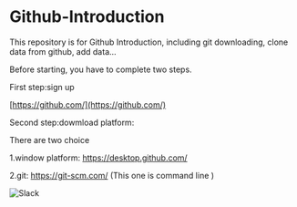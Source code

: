 # Github-Introduction
This repository is for Github Introduction, including git downloading, clone data from github, add data...

Before starting, you have to complete two steps.

First step:sign up

[https://github.com/](https://github.com/)



Second step:dowmload platform:

There are two choice

1.window platform: https://desktop.github.com/

2.git: https://git-scm.com/ (This one is command line )




![Slack](http://sanfubrunch.github.io/web/img/c5.jpg)


